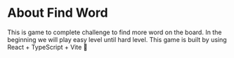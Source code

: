 # About Find Word

This is game to complete challenge to find more word on the board. In the beginning we will play easy level until hard level.
This game is built by using React + TypeScript + Vite
🌿
